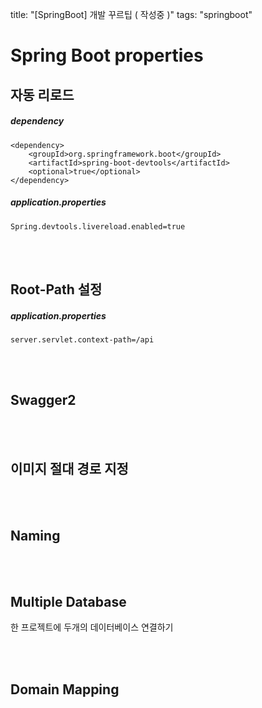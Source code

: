 title: "[SpringBoot] 개발 꾸르팁 ( 작성중 )"
tags: "springboot"



# Spring Boot properties



## 자동 리로드

##### dependency

```
<dependency>
    <groupId>org.springframework.boot</groupId>
    <artifactId>spring-boot-devtools</artifactId>
    <optional>true</optional>
</dependency>
```

##### application.properties

```
Spring.devtools.livereload.enabled=true
```

<br>

<br>

## Root-Path 설정

##### application.properties

```
server.servlet.context-path=/api
```

<br><br>

## Swagger2



<br>

<br>

## 이미지 절대 경로 지정

<br>

<br>

## Naming



<br><br>

## Multiple Database

한 프로젝트에 두개의 데이터베이스 연결하기

<br>

<br>

## Domain Mapping







